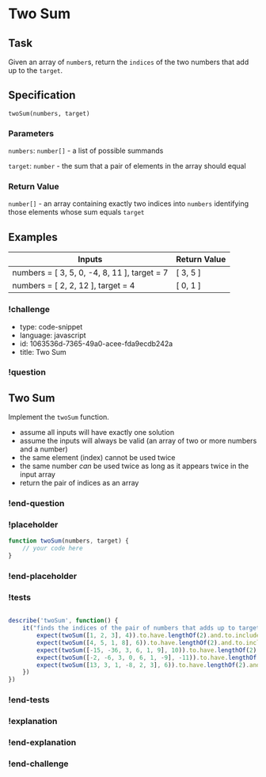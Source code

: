 # Two Sum

## Task

Given an array of `number`s, return the `indices` of the two numbers that add up to the `target`.

## Specification

`twoSum(numbers, target)`

### Parameters
`numbers`: `number[]` - a list of possible summands

`target`: `number` - the sum that a pair of elements in the array should equal

### Return Value
`number[]` - an array containing exactly two indices into `numbers` identifying those elements whose sum equals `target`

## Examples

| Inputs | Return Value |
|------------|--------------|
| numbers = [ 3, 5, 0, -4, 8, 11 ], target = 7 | [ 3, 5 ] |
| numbers = [ 2, 2, 12 ], target = 4           | [ 0, 1 ]      |


<!--BEGIN CHALLENGE-->
### !challenge
* type: code-snippet
* language: javascript
* id: 1063536d-7365-49a0-acee-fda9ecdb242a
* title: Two Sum
### !question

## Two Sum
Implement the `twoSum` function.
* assume all inputs will have exactly one solution
* assume the inputs will always be valid (an array of two or more numbers and a number)
* the same element (index) cannot be used twice
* the same number _can_ be used twice as long as it appears twice in the input array
* return the pair of indices as an array

### !end-question
### !placeholder
```js
function twoSum(numbers, target) {
    // your code here
} 
```
### !end-placeholder
### !tests
```js

describe('twoSum', function() {
    it("finds the indices of the pair of numbers that adds up to target", function() {
        expect(twoSum([1, 2, 3], 4)).to.have.lengthOf(2).and.to.include.members([0,2])
        expect(twoSum([4, 5, 1, 8], 6)).to.have.lengthOf(2).and.to.include.members([1,2])
        expect(twoSum([-15, -36, 3, 6, 1, 9], 10)).to.have.lengthOf(2).and.to.include.members([4,5])
        expect(twoSum([-2, -6, 3, 0, 6, 1, -9], -11)).to.have.lengthOf(2).and.to.include.members([0,6])
        expect(twoSum([13, 3, 1, -8, 2, 3], 6)).to.have.lengthOf(2).and.to.include.members([1,5])
    })
})

```
### !end-tests
### !explanation
### !end-explanation
### !end-challenge
<!--END CHALLENGE-->